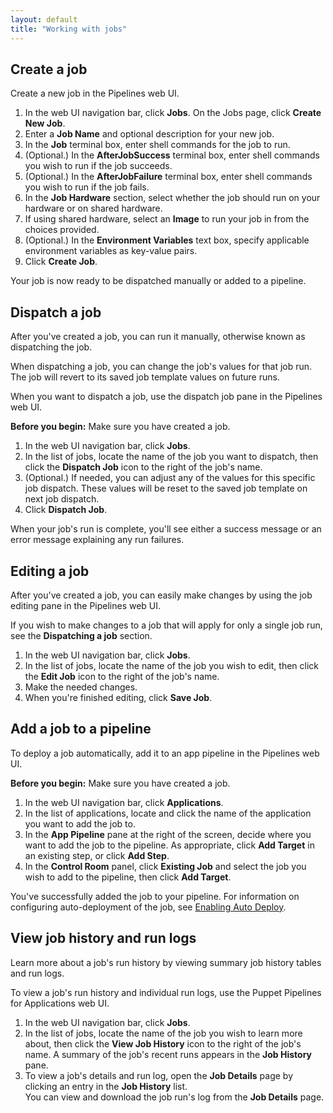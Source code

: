 ```yaml
---
layout: default
title: "Working with jobs"
--- 
```


## Create a job

Create a new job in the Pipelines web UI. 

<ol> 
  <li>In the web UI navigation bar, click <b>Jobs</b>. On the Jobs page, click <b>Create New Job</b>.</li>
  <li>Enter a <b>Job Name</b> and optional description for your new job.</li>
  <li>In the <b>Job</b> terminal box, enter shell commands for the job to run.</li>
  <li>(Optional.) In the <b>AfterJobSuccess</b> terminal box, enter shell commands you wish to run if the job succeeds.</li>
  <li>(Optional.) In the <b>AfterJobFailure</b> terminal box, enter shell commands you wish to run if the job fails.</li>
  <li>In the <b>Job Hardware</b> section, select whether the job should run on your hardware or on shared hardware.</li>
  <li>If using shared hardware, select an <b>Image</b> to run your job in from the choices provided.</li>
  <li>(Optional.) In the <b>Environment Variables</b> text box, specify applicable environment variables as key-value pairs.</li>
  <li>Click <b>Create Job</b>.</li> 
</ol>

Your job is now ready to be dispatched manually or added to a pipeline.

## Dispatch a job

After you've created a job, you can run it manually, otherwise known as dispatching the job. 

When dispatching a job, you can change the job's values for that job run. The job will revert to its saved job template values on future runs.

When you want to dispatch a job, use the dispatch job pane in the Pipelines web UI. 

<b>Before you begin:</b> Make sure you have created a job.

<ol> 
  <li>In the web UI navigation bar, click <b>Jobs</b>.</li>
  <li>In the list of jobs, locate the name of the job you want to dispatch, then click the <b>Dispatch Job</b> icon to the right of the job's name.</li>
  <li>(Optional.) If needed, you can adjust any of the values for this specific job dispatch. These values will be reset to the saved job template on next job dispatch.</li>
  <li>Click <b>Dispatch Job</b>.</li>
</ol>

When your job's run is complete, you'll see either a success message or an error message explaining any run failures.

## Editing a job

After you've created a job, you can easily make changes by using the job editing pane in the Pipelines web UI. 

If you wish to make changes to a job that will apply for only a single job run, see the **Dispatching a job** section.

<ol> 
  <li>In the web UI navigation bar, click <b>Jobs</b>.</li>
  <li>In the list of jobs, locate the name of the job you wish to edit, then click the <b>Edit Job</b> icon to the right of the job's name.</li>
  <li>Make the needed changes.</li>
  <li>When you're finished editing, click <b>Save Job</b>.</li>
</ol>

## Add a job to a pipeline

To deploy a job automatically, add it to an app pipeline in the Pipelines web UI. 

<b>Before you begin:</b> Make sure you have created a job.

<ol> 
  <li>In the web UI navigation bar, click <b>Applications</b>.</li>
  <li>In the list of applications, locate and click the name of the application you want to add the job to.</li>
  <li>In the <b>App Pipeline</b> pane at the right of the screen, decide where you want to add the job to the pipeline. As appropriate, click <b>Add Target</b> in an existing step, or click <b>Add Step</b>.</li>
  <li>In the <b>Control Room</b> panel, click <b>Existing Job</b> and select the job you wish to add to the pipeline, then click <b>Add Target</b>.</li> 
</ol>

You've successfully added the job to your pipeline. For information on configuring auto-deployment of the job, see [Enabling Auto Deploy](./application-deploy.html).

## View job history and run logs

Learn more about a job's run history by viewing summary job history tables and run logs.

To view a job's run history and individual run logs, use the Puppet Pipelines for Applications web UI. 

<ol> 
  <li>In the web UI navigation bar, click <b>Jobs</b>.</li>
  <li>In the list of jobs, locate the name of the job you wish to learn more about, then click the <b>View Job History</b> icon to the right of the job's name. A summary of the job's recent runs appears in the <b>Job History</b> pane.</li>
  <li>To view a job's details and run log, open the <b>Job Details</b> page by clicking an entry in the <b>Job History</b> list.<br>You can view and download the job run's log from the <b>Job Details</b> page.</li>
</ol>
